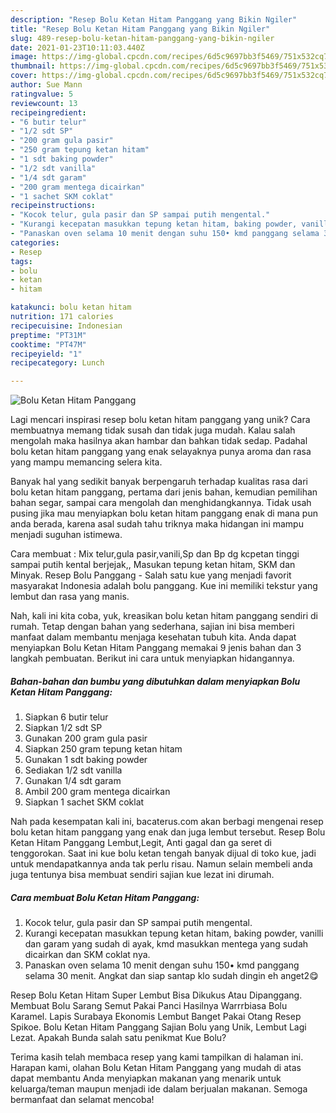 ```yaml
---
description: "Resep Bolu Ketan Hitam Panggang yang Bikin Ngiler"
title: "Resep Bolu Ketan Hitam Panggang yang Bikin Ngiler"
slug: 489-resep-bolu-ketan-hitam-panggang-yang-bikin-ngiler
date: 2021-01-23T10:11:03.440Z
image: https://img-global.cpcdn.com/recipes/6d5c9697bb3f5469/751x532cq70/bolu-ketan-hitam-panggang-foto-resep-utama.jpg
thumbnail: https://img-global.cpcdn.com/recipes/6d5c9697bb3f5469/751x532cq70/bolu-ketan-hitam-panggang-foto-resep-utama.jpg
cover: https://img-global.cpcdn.com/recipes/6d5c9697bb3f5469/751x532cq70/bolu-ketan-hitam-panggang-foto-resep-utama.jpg
author: Sue Mann
ratingvalue: 5
reviewcount: 13
recipeingredient:
- "6 butir telur"
- "1/2 sdt SP"
- "200 gram gula pasir"
- "250 gram tepung ketan hitam"
- "1 sdt baking powder"
- "1/2 sdt vanilla"
- "1/4 sdt garam"
- "200 gram mentega dicairkan"
- "1 sachet SKM coklat"
recipeinstructions:
- "Kocok telur, gula pasir dan SP sampai putih mengental."
- "Kurangi kecepatan masukkan tepung ketan hitam, baking powder, vanilli dan garam yang sudah di ayak, kmd masukkan mentega yang sudah dicairkan dan SKM coklat nya."
- "Panaskan oven selama 10 menit dengan suhu 150• kmd panggang selama 30 menit. Angkat dan siap santap klo sudah dingin eh anget2😋"
categories:
- Resep
tags:
- bolu
- ketan
- hitam

katakunci: bolu ketan hitam 
nutrition: 171 calories
recipecuisine: Indonesian
preptime: "PT31M"
cooktime: "PT47M"
recipeyield: "1"
recipecategory: Lunch

---
```



![Bolu Ketan Hitam Panggang](https://img-global.cpcdn.com/recipes/6d5c9697bb3f5469/751x532cq70/bolu-ketan-hitam-panggang-foto-resep-utama.jpg)

Lagi mencari inspirasi resep bolu ketan hitam panggang yang unik? Cara membuatnya memang tidak susah dan tidak juga mudah. Kalau salah mengolah maka hasilnya akan hambar dan bahkan tidak sedap. Padahal bolu ketan hitam panggang yang enak selayaknya punya aroma dan rasa yang mampu memancing selera kita.

Banyak hal yang sedikit banyak berpengaruh terhadap kualitas rasa dari bolu ketan hitam panggang, pertama dari jenis bahan, kemudian pemilihan bahan segar, sampai cara mengolah dan menghidangkannya. Tidak usah pusing jika mau menyiapkan bolu ketan hitam panggang enak di mana pun anda berada, karena asal sudah tahu triknya maka hidangan ini mampu menjadi suguhan istimewa.

Cara membuat : Mix telur,gula pasir,vanili,Sp dan Bp dg kcpetan tinggi sampai putih kental berjejak,, Masukan tepung ketan hitam, SKM dan Minyak. Resep Bolu Panggang - Salah satu kue yang menjadi favorit masyarakat Indonesia adalah bolu panggang. Kue ini memiliki tekstur yang lembut dan rasa yang manis.


Nah, kali ini kita coba, yuk, kreasikan bolu ketan hitam panggang sendiri di rumah. Tetap dengan bahan yang sederhana, sajian ini bisa memberi manfaat dalam membantu menjaga kesehatan tubuh kita. Anda dapat menyiapkan Bolu Ketan Hitam Panggang memakai 9 jenis bahan dan 3 langkah pembuatan. Berikut ini cara untuk menyiapkan hidangannya.

<!--inarticleads1-->

##### Bahan-bahan dan bumbu yang dibutuhkan dalam menyiapkan Bolu Ketan Hitam Panggang:

1. Siapkan 6 butir telur
1. Siapkan 1/2 sdt SP
1. Gunakan 200 gram gula pasir
1. Siapkan 250 gram tepung ketan hitam
1. Gunakan 1 sdt baking powder
1. Sediakan 1/2 sdt vanilla
1. Gunakan 1/4 sdt garam
1. Ambil 200 gram mentega dicairkan
1. Siapkan 1 sachet SKM coklat


Nah pada kesempatan kali ini, bacaterus.com akan berbagi mengenai resep bolu ketan hitam panggang yang enak dan juga lembut tersebut. Resep Bolu Ketan Hitam Panggang Lembut,Legit, Anti gagal dan ga seret di tenggorokan. Saat ini kue bolu ketan tengah banyak dijual di toko kue, jadi untuk mendapatkannya anda tak perlu risau. Namun selain membeli anda juga tentunya bisa membuat sendiri sajian kue lezat ini dirumah. 

<!--inarticleads2-->

##### Cara membuat Bolu Ketan Hitam Panggang:

1. Kocok telur, gula pasir dan SP sampai putih mengental.
1. Kurangi kecepatan masukkan tepung ketan hitam, baking powder, vanilli dan garam yang sudah di ayak, kmd masukkan mentega yang sudah dicairkan dan SKM coklat nya.
1. Panaskan oven selama 10 menit dengan suhu 150• kmd panggang selama 30 menit. Angkat dan siap santap klo sudah dingin eh anget2😋


Resep Bolu Ketan Hitam Super Lembut Bisa Dikukus Atau Dipanggang. Membuat Bolu Sarang Semut Pakai Panci Hasilnya Warrrbiasa Bolu Karamel. Lapis Surabaya Ekonomis Lembut Banget Pakai Otang Resep Spikoe. Bolu Ketan Hitam Panggang Sajian Bolu yang Unik, Lembut Lagi Lezat. Apakah Bunda salah satu penikmat Kue Bolu? 

Terima kasih telah membaca resep yang kami tampilkan di halaman ini. Harapan kami, olahan Bolu Ketan Hitam Panggang yang mudah di atas dapat membantu Anda menyiapkan makanan yang menarik untuk keluarga/teman maupun menjadi ide dalam berjualan makanan. Semoga bermanfaat dan selamat mencoba!
